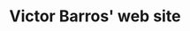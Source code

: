 # Victor Barros' web site

<!--
TODO

Portfolios Inspires:
- https://armand1m.dev/
- https://www.attekita.com/
- https://github.com/andressadotpy/andressadotpy.github.io
- https://hashnode.com/post/30-web-developer-portfolios-to-inspire-you-cknfx6wdg069kxws1bjjv8mhw

- read https://gohugo.io/
- host on victoralmeidabarros.com victorbarros.dev https://devcenter.heroku.com/articles/custom-domains https://devcenter.heroku.com/articles/ssl
- https://aws.amazon.com/getting-started/hands-on/host-static-website/
- https://www.freecodecamp.org/news/how-to-deploy-a-static-website-for-free-in-only-3-minutes-with-google-drive/
- tailwind, css simple|https://github.com/Savinvadim1312/notjustdev https://youtu.be/YnvH-ouX_y4

---

TODO contents:

- Contributions
  - sync blockchain transactions https://twitter.com/messages/507185539-935655939474100224
- Articles
- Projects
- Add gmail

-->
